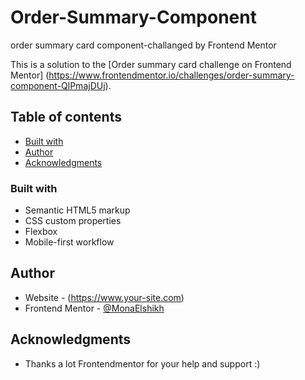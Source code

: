 # Order-Summary-Component
order summary card component-challanged by Frontend Mentor

This is a solution to the [Order summary card challenge on Frontend Mentor]
(https://www.frontendmentor.io/challenges/order-summary-component-QlPmajDUj).

## Table of contents
- [Built with](#built-with)
- [Author](#author)
- [Acknowledgments](#acknowledgments)

### Built with
- Semantic HTML5 markup
- CSS custom properties
- Flexbox
- Mobile-first workflow

## Author
- Website - (https://www.your-site.com)
- Frontend Mentor - [@MonaElshikh](https://www.frontendmentor.io/profile/MonaElshikh)

## Acknowledgments
- Thanks a lot Frontendmentor for your help and support :) 
